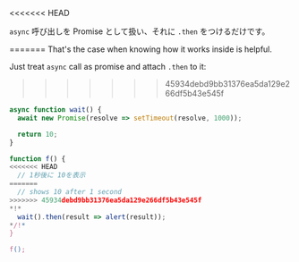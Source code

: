 
<<<<<<< HEAD

`async` 呼び出しを Promise として扱い、それに `.then` をつけるだけです。

=======
That's the case when knowing how it works inside is helpful.

Just treat `async` call as promise and attach `.then` to it:
>>>>>>> 45934debd9bb31376ea5da129e266df5b43e545f
```js run
async function wait() {
  await new Promise(resolve => setTimeout(resolve, 1000));

  return 10;
}

function f() {
<<<<<<< HEAD
  // 1秒後に 10を表示
=======
  // shows 10 after 1 second
>>>>>>> 45934debd9bb31376ea5da129e266df5b43e545f
*!*
  wait().then(result => alert(result));
*/!*
}

f();
```
